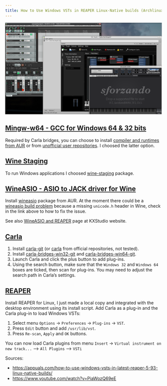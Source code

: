 ```yaml
---
title: How to Use Windows VSTs in REAPER Linux-Native builds (Archlinux)
---
```

<img src="./reaper-linux-windows-vst.png" alt="Windows VSTs in REAPER Linux-Native snapshot" class="img-responsive">

## [Mingw-w64 - GCC for Windows 64 & 32 bits]

Required by Carla bridges, you can choose to install
[compiler and runtimes from AUR] or from [unofficial user repositories].
I choosed the latter option.

## [Wine Staging]

To run Windows applications I choosed [wine-staging] package.

## [WineASIO - ASIO to JACK driver for Wine]

Install [wineasio] package from AUR.
At the moment there could be a [wineasio build problem] because a missing
`unicode.h` header in Wine, check in the link above to how to fix the issue.

See also [WineASIO and REAPER] page at KXStudio website.

## [Carla]

1. Install [carla-git] (or [carla] from official repositories, not tested).
2. Install [carla-bridges-win32-git] and [carla-bridges-win64-git].
3. Launch Carla and click the plus button to add plug-ins.
4. Using the search button, make sure that the `Windows 32` and `Windows 64`
   boxes are ticked, then scan for plug-ins.
   You may need to adjust the search path in Carla’s settings.

## [REAPER]

Install REAPER for Linux, I just made a local copy and integrated with the
desktop environment using its install script.
Add Carla as a plug-in and the Carla plug-in to load Windows VSTs:

1. Select menu `Options` -> `Preferences` -> `Plug-ins` -> `VST`.
2. Press `Edit` button and add `/usr/lib/vst`.
3. Press `Re-scan`, `Apply` and `OK` buttons.

You can now load Carla plugins from menu
`Insert` -> `Virtual instrument on new track...` --> `All Plugins` --> `VSTi`

Sources:

- <https://appuals.com/how-to-use-windows-vsts-in-latest-reaper-5-93-linux-native-builds/>
- <https://www.youtube.com/watch?v=PiaWozQ69eE>

[Mingw-w64 - GCC for Windows 64 & 32 bits]: http://mingw-w64.org
[compiler and runtimes from AUR]: https://aur.archlinux.org/packages/mingw-w64-gcc/
[unofficial user repositories]: https://wiki.archlinux.org/index.php/unofficial_user_repositories#ownstuff
[Wine Staging]: https://wiki.winehq.org/Wine-Staging
[wine-staging]: https://www.archlinux.org/packages/multilib/x86_64/wine-staging/
[WineASIO - ASIO to JACK driver for Wine]: https://sourceforge.net/projects/wineasio/
[wineasio]: https://aur.archlinux.org/packages/wineasio/
[wineasio build problem]: https://aur.archlinux.org/packages/wineasio/#comment-693696
[WineASIO and REAPER]: https://kx.studio/Documentation:Manual:wineasio_and_reaper
[Carla]: https://kx.studio/Applications:Carla
[carla]: https://www.archlinux.org/packages/community/x86_64/carla/
[carla-git]: https://aur.archlinux.org/packages/carla-git/
[carla-bridges-win32-git]: https://aur.archlinux.org/packages/carla-bridges-win32-git/
[carla-bridges-win64-git]: https://aur.archlinux.org/packages/carla-bridges-win64-git/
[REAPER]: http://reaper.fm/

